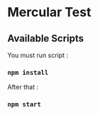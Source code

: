 # Mercular Test

## Available Scripts

You must run script :

### `npm install`

After that :

### `npm start`


